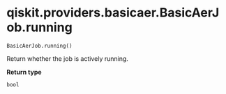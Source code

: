 # qiskit.providers.basicaer.BasicAerJob.running

`BasicAerJob.running()`

Return whether the job is actively running.

**Return type**

`bool`
